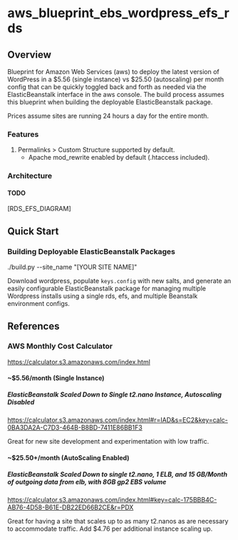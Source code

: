 # aws_blueprint_ebs_wordpress_efs_rds

## Overview
Blueprint for Amazon Web Services (aws) to deploy the latest version of WordPress in a $5.56 (single instance) vs $25.50 (autoscaling) per month config that can be quickly toggled back and forth as needed via the ElasticBeanstalk interface in the aws console. The build process assumes this blueprint when building the deployable ElasticBeanstalk package.

Prices assume sites are running 24 hours a day for the entire month.

### Features

1. Permalinks > Custom Structure supported by default.
    * Apache mod_rewrite enabled by default (.htaccess included).

### Architecture

#### TODO
[RDS_EFS_DIAGRAM]

## Quick Start

### Building Deployable ElasticBeanstalk Packages
./build.py --site_name "[YOUR SITE NAME]"

Download wordpress, populate `keys.config` with new salts, 
and generate an easily configurable ElasticBeanstalk package for managing 
multiple Wordpress installs using a single rds, efs, and multiple Beanstalk 
environment configs.

## References

### AWS Monthly Cost Calculator
<https://calculator.s3.amazonaws.com/index.html>

#### ~$5.56/month (Single Instance)
##### ElasticBeanstalk Scaled Down to Single t2.nano Instance, Autoscaling Disabled
<https://calculator.s3.amazonaws.com/index.html#r=IAD&s=EC2&key=calc-0BA3DA2A-C7D3-464B-B8BD-7411E86BB1F3>

Great for new site development and experimentation with low traffic.

#### ~$25.50+/month (AutoScaling Enabled)
##### ElasticBeanstalk Scaled Down to single t2.nano, 1 ELB, and 15 GB/Month of outgoing data from elb, with 8GB gp2 EBS volume
<https://calculator.s3.amazonaws.com/index.html#key=calc-175BBB4C-AB76-4D58-B61E-DB22ED66B2CE&r=PDX>

Great for having a site that scales up to as many t2.nanos as are necessary to accommodate traffic. Add $4.76 per additional instance scaling up.